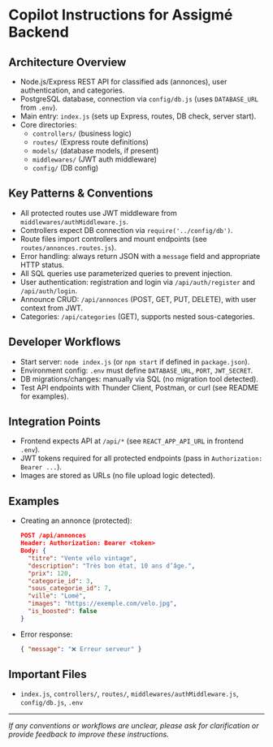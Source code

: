 # Copilot Instructions for Assigmé Backend

## Architecture Overview
- Node.js/Express REST API for classified ads (annonces), user authentication, and categories.
- PostgreSQL database, connection via `config/db.js` (uses `DATABASE_URL` from `.env`).
- Main entry: `index.js` (sets up Express, routes, DB check, server start).
- Core directories:
  - `controllers/` (business logic)
  - `routes/` (Express route definitions)
  - `models/` (database models, if present)
  - `middlewares/` (JWT auth middleware)
  - `config/` (DB config)

## Key Patterns & Conventions
- All protected routes use JWT middleware from `middlewares/authMiddleware.js`.
- Controllers expect DB connection via `require('../config/db')`.
- Route files import controllers and mount endpoints (see `routes/annonces.routes.js`).
- Error handling: always return JSON with a `message` field and appropriate HTTP status.
- All SQL queries use parameterized queries to prevent injection.
- User authentication: registration and login via `/api/auth/register` and `/api/auth/login`.
- Announce CRUD: `/api/annonces` (POST, GET, PUT, DELETE), with user context from JWT.
- Categories: `/api/categories` (GET), supports nested sous-categories.

## Developer Workflows
- Start server: `node index.js` (or `npm start` if defined in `package.json`).
- Environment config: `.env` must define `DATABASE_URL`, `PORT`, `JWT_SECRET`.
- DB migrations/changes: manually via SQL (no migration tool detected).
- Test API endpoints with Thunder Client, Postman, or curl (see README for examples).

## Integration Points
- Frontend expects API at `/api/*` (see `REACT_APP_API_URL` in frontend `.env`).
- JWT tokens required for all protected endpoints (pass in `Authorization: Bearer ...`).
- Images are stored as URLs (no file upload logic detected).

## Examples
- Creating an annonce (protected):
  ```json
  POST /api/annonces
  Header: Authorization: Bearer <token>
  Body: {
    "titre": "Vente vélo vintage",
    "description": "Très bon état, 10 ans d’âge.",
    "prix": 120,
    "categorie_id": 3,
    "sous_categorie_id": 7,
    "ville": "Lomé",
    "images": "https://exemple.com/velo.jpg",
    "is_boosted": false
  }
  ```
- Error response:
  ```json
  { "message": "❌ Erreur serveur" }
  ```

## Important Files
- `index.js`, `controllers/`, `routes/`, `middlewares/authMiddleware.js`, `config/db.js`, `.env`

---
_If any conventions or workflows are unclear, please ask for clarification or provide feedback to improve these instructions._
